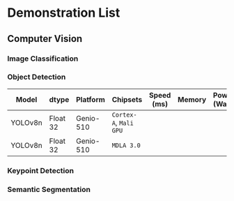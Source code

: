 # Demonstration List

## Computer Vision
### Image Classification
### Object Detection

| Model   |    dtype   |     Platform     |        Chipsets         |    Speed (ms) |     Memory    |  Power (Watt) |     Temp (°C)    |
|---------|------------|------------------|-------------------------|---------------|---------------|---------------|------------------|
| YOLOv8n |  Float 32  |    Genio-510      | `Cortex-A`, `Mali GPU` |               |               |               |                  |
| YOLOv8n |  Float 32  |    Genio-510      | `MDLA 3.0`             |               |               |               |                  |

### Keypoint Detection
### Semantic Segmentation
